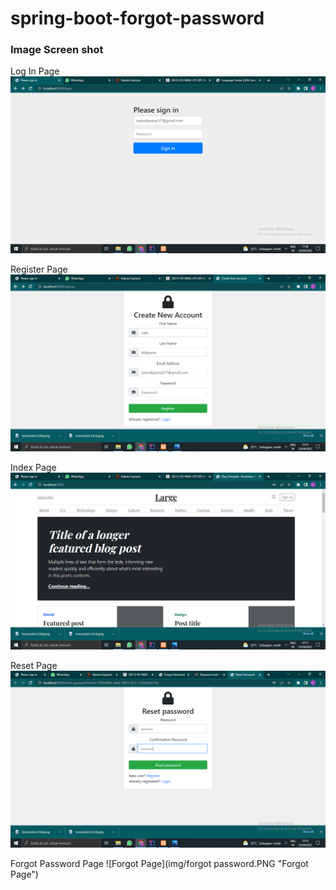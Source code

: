 # spring-boot-forgot-password

### Image Screen shot
Log In Page
![Login Page](img/login.PNG "Login Page")

Register Page
![Register Page](img/register.PNG "Regis Page")

Index Page
![Index Page](img/index8080.PNG "Index Page")

Reset Page
![Reset Page](img/reset.PNG "Reset Page")

Forgot Password Page
![Forgot Page](img/forgot password.PNG "Forgot Page")

